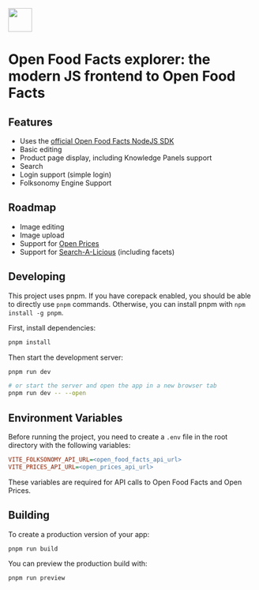 <picture>
  <source media="(prefers-color-scheme: dark)" srcset="https://static.openfoodfacts.org/images/logos/off-logo-horizontal-dark.png?refresh_github_cache=1">
  <source media="(prefers-color-scheme: light)" srcset="https://static.openfoodfacts.org/images/logos/off-logo-horizontal-light.png?refresh_github_cache=1">
  <img height="48" src="https://static.openfoodfacts.org/images/logos/off-logo-horizontal-light.svg">
</picture>

# Open Food Facts explorer: the modern JS frontend to Open Food Facts

## Features

- Uses the [official Open Food Facts NodeJS SDK](https://github.com/openfoodfacts/openfoodfacts-nodejs)
- Basic editing
- Product page display, including Knowledge Panels support
- Search
- Login support (simple login)
- Folksonomy Engine Support

## Roadmap

- Image editing
- Image upload
- Support for [Open Prices](https://prices.openfoodfacts.org/)
- Support for [Search-A-Licious](https://search.openfoodfacts.org/docs) (including facets)

## Developing

This project uses pnpm. If you have corepack enabled, you should be able to directly use `pnpm` commands. Otherwise, you can install pnpm with `npm install -g pnpm`.

First, install dependencies:

```bash
pnpm install
```

Then start the development server:

```bash
pnpm run dev

# or start the server and open the app in a new browser tab
pnpm run dev -- --open
```

## Environment Variables

Before running the project, you need to create a `.env` file in the root directory with the following variables:

```ini
VITE_FOLKSONOMY_API_URL=<open_food_facts_api_url>
VITE_PRICES_API_URL=<open_prices_api_url>
```

These variables are required for API calls to Open Food Facts and Open Prices.

## Building

To create a production version of your app:

```bash
pnpm run build
```

You can preview the production build with:

```bash
pnpm run preview
```

